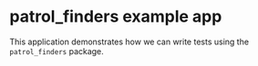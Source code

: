 # patrol_finders example app

This application demonstrates how we can write tests using the `patrol_finders`
package.
